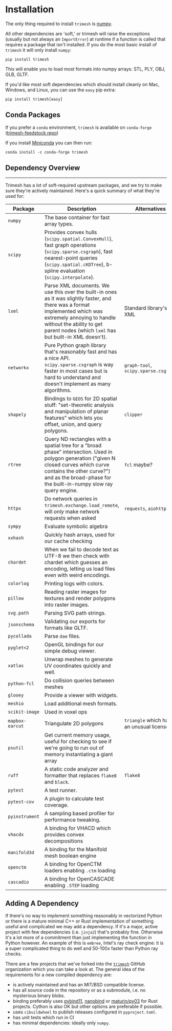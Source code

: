 Installation
=====================

The only thing required to install `trimesh` is
[numpy](http://www.numpy.org/).

All other dependencies are \'soft,\' or trimesh will raise the exceptions (usually but not always an `ImportError`) at runtime if a function is called that requires a package that isn\'t installed. If you do the most basic install of `trimesh` it will only install `numpy`:

```
pip install trimesh
```

This will enable you to load most formats into numpy arrays: STL, PLY, OBJ, GLB, GLTF.

If you\'d like most soft dependencies which should install cleanly on Mac, Windows, and Linux, you can use the `easy` pip extra:

```
pip install trimesh[easy]
```


## Conda Packages

If you prefer a `conda` environment, `trimesh` is available on `conda-forge` ([trimesh-feedstock repo](https://github.com/conda-forge/trimesh-feedstock))

If you install [Miniconda](https://docs.conda.io/projects/miniconda/en/latest/) you can then run:

```
conda install -c conda-forge trimesh
```

## Dependency Overview
--------------------

Trimesh has a lot of soft-required upstream packages, and we try to make sure they're actively maintained. Here's a quick summary of what they're used for:

 
| Package | Description | Alternatives | Level |
| ------  | ---------   | ----------   | ----- |
| `numpy` | The base container for fast array types. | | `required` | 
| `scipy` | Provides convex hulls (`scipy.spatial.ConvexHull`), fast graph operations (`scipy.sparse.csgraph`), fast nearest-point queries (`scipy.spatial.cKDTree`), b-spline evaluation (`scipy.interpolate`). | | `easy` |  
| `lxml` | Parse XML documents. We use this over the built-in ones as it was slightly faster, and there was a format implemented which was extremely annoying to handle without the ability to get parent nodes (which `lxml` has but built-in XML doesn't). | Standard library's XML | `easy` |
| `networkx` | Pure Python graph library that's reasonably fast and has a nice API. `scipy.sparse.csgraph` is way faster in most cases but is hard to understand and doesn't implement as many algorithms. | `graph-tool`, `scipy.sparse.csgraph` | `easy` |
| `shapely` | Bindings to `GEOS` for 2D spatial stuff: "set-theoretic analysis and manipulation of planar features" which lets you offset, union, and query polygons. | `clipper` | `easy` | 
| `rtree` | Query ND rectangles with a spatial tree for a "broad phase" intersection. Used in polygon generation ("given N closed curves which curve contains the other curve?") and as the broad-phase for the built-in-numpy slow ray query engine. | `fcl` maybe? | `easy` |
|`httpx`| Do network queries in `trimesh.exchange.load_remote`, will *only* make network requests when asked | `requests`, `aiohttp` | `easy`|
|`sympy`| Evaluate symbolic algebra | | `recommend`|
|`xxhash`| Quickly hash arrays, used for our cache checking | | `easy`|
|`chardet`| When we fail to decode text as UTF-8 we then check with chardet which guesses an encoding,  letting us load files even with weird encodings. | | `easy`|
|`colorlog`| Printing logs with colors. | | `easy`|
|`pillow`| Reading raster images for textures and render polygons into raster images. | | `easy`|
|`svg.path`| Parsing SVG path strings. | | `easy`|
|`jsonschema`| Validating our exports for formats like GLTF. | | `easy`|
|`pycollada`| Parse `dae` files. | | `easy`|
|`pyglet<2`| OpenGL bindings for our simple debug viewer. | | `recommend`|
|`xatlas`| Unwrap meshes to generate UV coordinates quickly and well. | | `recommend`|
|`python-fcl`| Do collision queries between meshes | | `recommend`|
|`glooey`| Provide a viewer with widgets. | | `recommend`|
|`meshio`| Load additional mesh formats. | | `recommend`|
|`scikit-image`| Used in voxel ops | | `recommend`|
|`mapbox-earcut`| Triangulate 2D polygons | `triangle` which has an unusual license | `easy`|
|`psutil`| Get current memory usage, useful for checking to see if we're going to run out of memory instantiating a giant array | | `recommend`|
|`ruff`| A static code analyzer and formatter that replaces `flake8` and `black`. | `flake8` | `test`|
|`pytest`| A test runner. | | `test`|
|`pytest-cov`| A plugin to calculate test coverage. | | `test`|
|`pyinstrument`| A sampling based profiler for performance tweaking. | | `test`|
|`vhacdx`| A binding for VHACD which provides convex decompositions | | `recommend`|
|`manifold3d`| A binding for the Manifold mesh boolean engine | | `recommend`|
|`openctm`| A binding for OpenCTM loaders enabling `.ctm` loading | | `recommend`|
|`cascadio`| A binding for OpenCASCADE enabling `.STEP` loading | | `recommend`|

## Adding A Dependency

If there's no way to implement something reasonably in vectorized Python or there is a mature minimal C++ or Rust implementation of something useful and complicated we may add a dependency. If it's a major, active project with few dependencies (i.e. `jinja2`) that's probably fine. Otherwise it's a lot more of a commitment than just implementing the function in Python however. An example of this is `embree`, Intel's ray check engine: it is a super complicated thing to do well and 50-100x faster than Python ray checks.

There are a few projects that we've forked into the [`trimesh`](https://github.com/trimesh/) GitHub organization which you can take a look at. The general idea of the requirements for a new compiled dependency are:

- is actively maintained and has an MIT/BSD compatible license.
- has all source code in the repository or as a submodule, i.e. no mysterious binary blobs.
- binding preferably uses [pybind11](https://pybind11.readthedocs.io/en/stable/index.html), [nanobind](https://github.com/wjakob/nanobind) or [maturin/py03](https://github.com/PyO3/maturin) for Rust projects. Cython is also OK but other options are preferable if possible. 
- uses `cibuildwheel` to publish releases configured in `pyproject.toml`.
- has unit tests which run in CI
- has minimal dependencies: ideally only `numpy`.